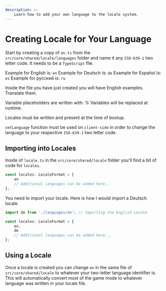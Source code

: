 ```yaml
---
description: >-
    Learn how to add your own language to the locale system.
---
```


# Creating Locale for Your Language

Start by creating a copy of `en.ts` from the `src/core/shared/locale/languages` folder and name it any `ISO-639-1` two letter code.
It needs to be a `TypeScript` file.

Example for English is: `en`
Example for Deutsch is: `de`
Example for Español is: `es`
Example for русский is: `ru`

Inside the file you have just created you will have English examples. Translate them.

Variable placeholders are written with: _%_
Variables will be replaced at runtime.

Locales must be written and present at the time of bootup.

`setLanguage` function must be used on `client-side` in order to change the language to your respective `ISO-639-1` two letter code.

## Importing into Locales

Inside of `locale.ts` in the `src/core/shared/locale` folder you'll find a bit of code for `locales`.

```typescript
const locales: LocaleFormat = {
    en
    // Additional languages can be added here...
};
```

You need to import your locale. Here is how I would import a Deutsch locale.

```typescript
import de from './languages/de'; // Importing the English Locale

const locales: LocaleFormat = {
    en,
    de
    // Additional languages can be added here...
};
```

## Using a Locale

Once a locale is created you can change `en` in the same file of `src/core/shared/locale` to whatever your two-letter language identifier is. This will automatically convert _most_ of the game mode to whatever language was written in your locale file.
